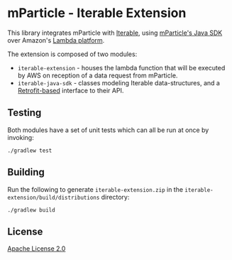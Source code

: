 # mParticle - Iterable Extension

This library integrates mParticle with [Iterable](https://www.iterable.com/), using [mParticle's Java SDK](https://github.com/mParticle/mparticle-sdk-java) over Amazon's [Lambda platform](https://aws.amazon.com/lambda/). 

The extension is composed of two modules:

- `iterable-extension` - houses the lambda function that will be executed by AWS on reception of a data request from mParticle. 
- `iterable-java-sdk` - classes modeling Iterable data-structures, and a [Retrofit-based](https://github.com/square/retrofit) interface to their API.

## Testing

Both modules have a set of unit tests which can all be run at once by invoking:

    ./gradlew test

## Building

Run the following to generate `iterable-extension.zip` in the `iterable-extension/build/distributions` directory:

    ./gradlew build
    
## License

[Apache License 2.0](http://www.apache.org/licenses/LICENSE-2.0)
